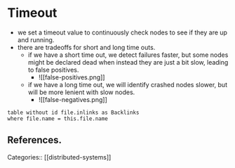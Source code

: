 # Timeout

- we set a timeout value to continuously check nodes to see if they are up and running.
- there are tradeoffs for short and long time outs.
	- if we have a short time out, we detect failures faster, but some nodes might be declared dead when instead they are just a bit slow, leading to false positives.
		- ![[false-positives.png]]
	- if we have a long time out, we will identify crashed nodes slower, but will be more lenient with slow nodes.
		- ![[false-negatives.png]]

```dataview
table without id file.inlinks as Backlinks
where file.name = this.file.name
```

## References.

Categories:: [[distributed-systems]]